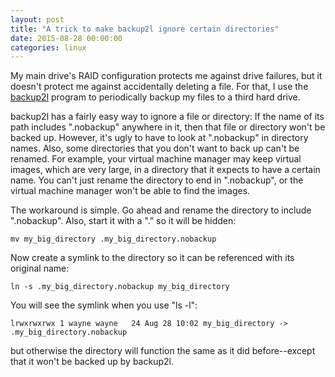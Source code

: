 ```yaml
---
layout: post
title: "A trick to make backup2l ignore certain directories"
date: 2015-08-28 00:00:00
categories: linux
---
```


My main drive's RAID configuration protects me against drive failures,
but it doesn't protect me against accidentally deleting a file.  For
that, I use the [backup2l][1] program to periodically backup my files
to a third hard drive.

backup2l has a fairly easy way to ignore a file or directory: If the
name of its path includes ".nobackup" anywhere in it, then that file
or directory won't be backed up.  However, it's ugly to have to look
at ".nobackup" in directory names.  Also, some directories that you
don't want to back up can't be renamed.  For example, your virtual
machine manager may keep virtual images, which are very large, in a
directory that it expects to have a certain name.  You can't just
rename the directory to end in ".nobackup", or the virtual machine
manager won't be able to find the images.

The workaround is simple.  Go ahead and rename the directory to
include ".nobackup".  Also, start it with a "." so it will be hidden:

    mv my_big_directory .my_big_directory.nobackup

Now create a symlink to the directory so it can be referenced with its
original name:

    ln -s .my_big_directory.nobackup my_big_directory

You will see the symlink when you use "ls -l":

    lrwxrwxrwx 1 wayne wayne   24 Aug 28 10:02 my_big_directory -> .my_big_directory.nobackup

but otherwise the directory will function the same as it did
before--except that it won't be backed up by backup2l.

[1]: http://backup2l.sourceforge.net/
